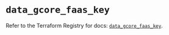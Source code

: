 # `data_gcore_faas_key`

Refer to the Terraform Registry for docs: [`data_gcore_faas_key`](https://registry.terraform.io/providers/g-core/gcore/0.31.1/docs/data-sources/faas_key).
